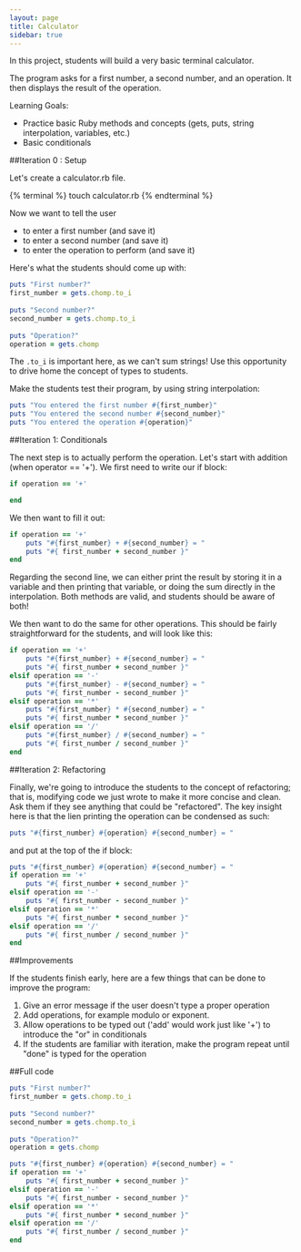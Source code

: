 ```yaml
---
layout: page
title: Calculator
sidebar: true
---
```


In this project, students will build a very basic terminal calculator.

The program asks for a first number, a second number, and an operation. It then displays the result of the operation.

Learning Goals:

* Practice basic Ruby methods and concepts (gets, puts, string interpolation, variables, etc.)
* Basic conditionals

##Iteration 0 : Setup

Let's create a calculator.rb file.

{% terminal %}
touch calculator.rb
{% endterminal %}

Now we want to tell the user

* to enter a first number (and save it)
* to enter a second number (and save it)
* to enter the operation to perform (and save it)

Here's what the students should come up with:

```ruby
puts "First number?"
first_number = gets.chomp.to_i
 
puts "Second number?"
second_number = gets.chomp.to_i
 
puts "Operation?"
operation = gets.chomp
```

The `.to_i` is important here, as we can't sum strings! Use this opportunity to drive home the concept of types to students.

Make the students test their program, by using string interpolation:

```ruby
puts "You entered the first number #{first_number}"
puts "You entered the second number #{second_number}"
puts "You entered the operation #{operation}"
```

##Iteration 1: Conditionals

The next step is to actually perform the operation. Let's start with addition (when operator == '+'). We first need to write our if block:

```ruby
if operation == '+'

end
```

We then want to fill it out:

```ruby
if operation == '+'
    puts "#{first_number} + #{second_number} = "
    puts "#{ first_number + second_number }"
end
```

Regarding the second line, we can either print the result by storing it in a variable and then printing that variable, or doing the sum directly in the interpolation. Both methods are valid, and students should be aware of both!

We then want to do the same for other operations. This should be fairly straightforward for the students, and will look like this:

```ruby
if operation == '+'
    puts "#{first_number} + #{second_number} = "
    puts "#{ first_number + second_number }"
elsif operation == '-'
    puts "#{first_number} - #{second_number} = "
    puts "#{ first_number - second_number }"
elsif operation == '*'
    puts "#{first_number} * #{second_number} = "
    puts "#{ first_number * second_number }"
elsif operation == '/'
    puts "#{first_number} / #{second_number} = "
    puts "#{ first_number / second_number }"
end
```

##Iteration 2: Refactoring

Finally, we're going to introduce the students to the concept of refactoring; that is, modifying code we just wrote to make it more concise and clean. Ask them if they see anything that could be "refactored". The key insight here is that the lien printing the operation can be condensed as such:

```ruby
puts "#{first_number} #{operation} #{second_number} = "
```

and put at the top of the if block:

```ruby
puts "#{first_number} #{operation} #{second_number} = "
if operation == '+'
    puts "#{ first_number + second_number }"
elsif operation == '-'
    puts "#{ first_number - second_number }"
elsif operation == '*'
    puts "#{ first_number * second_number }"
elsif operation == '/'
    puts "#{ first_number / second_number }"
end
```

##Improvements

If the students finish early, here are a few things that can be done to improve the program:

1. Give an error message if the user doesn't type a proper operation
2. Add operations, for example modulo or exponent.
3. Allow operations to be typed out ('add' would work just like '+') to introduce the "or" in conditionals
4. If the students are familiar with iteration, make the program repeat until "done" is typed for the operation 

##Full code

```ruby
puts "First number?"
first_number = gets.chomp.to_i
 
puts "Second number?"
second_number = gets.chomp.to_i
 
puts "Operation?"
operation = gets.chomp

puts "#{first_number} #{operation} #{second_number} = "
if operation == '+'
    puts "#{ first_number + second_number }"
elsif operation == '-'
    puts "#{ first_number - second_number }"
elsif operation == '*'
    puts "#{ first_number * second_number }"
elsif operation == '/'
    puts "#{ first_number / second_number }"
end
```